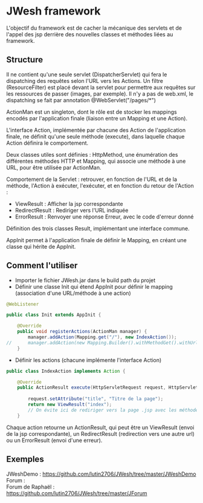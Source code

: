 # JWesh framework

L'objectif du framework est de cacher la mécanique des servlets et de l'appel des jsp derrière des nouvelles classes et méthodes liées au framework.  

## Structure
  
Il ne contient qu'une seule servlet (DispatcherServlet) qui fera le dispatching des requêtes selon l'URL vers les Actions.  Un filtre (ResourceFilter) est placé devant la servlet pour permettre aux requêtes sur les ressources de passer (images, par exemple).  Il n'y a pas de web.xml, le dispatching se fait par annotation @WebServlet("/pages/*")
  
ActionMan est un singleton, dont le rôle est de stocker les mappings encodés par l'application finale (liaison entre un Mapping et une Action).  
  
L'interface Action, implémentée par chacune des Action de l'application finale, ne définit qu'une seule méthode (execute), dans laquelle chaque Action définira le comportement.

Deux classes utiles sont définies : HttpMethod, une énumération des différentes méthodes HTTP et Mapping, qui associe une méthode à une URL, pour être utilisée par ActionMan.

Comportement de la Servlet : retrouver, en fonction de l'URL et de la méthode, l'Action à exécuter, l'exécuter, et en fonction du retour de l'Action :
* ViewResult : Afficher la jsp correspondante
* RedirectResult : Rediriger vers l'URL indiquée
* ErrorResult : Renvoyer une réponse Erreur, avec le code d'erreur donné

Définition des trois classes Result, implémentant une interface commune.

AppInit permet à l'application finale de définir le Mapping, en créant une classe qui hérite de AppInit.
  
## Comment l'utiliser
* Importer le fichier JWesh.jar dans le build path du projet
* Définir une classe Init qui étend AppInit pour définir le mapping (association d'une URL/méthode à une action)

```java
@WebListener

public class Init extends AppInit {

	@Override
	public void registerActions(ActionMan manager) {
		manager.addAction(Mapping.get("/"), new IndexAction());
//		manager.addAction(new Mapping.Builder().withMethodGet().withUrl("/").build(), new IndexAction());
	}
```
* Définir les actions (chacune implémente l'interface Action)
```java
public class IndexAction implements Action {

	@Override
	public ActionResult execute(HttpServletRequest request, HttpServletResponse response) throws IOException {
		
		request.setAttribute("title", "Titre de la page");
		return new ViewResult("index");
		// On évite ici de rediriger vers la page .jsp avec les méthodes forward, etc
	}
```
   Chaque action retourne un ActionResult, qui peut être un ViewResult (envoi de la jsp correspondante), un RedirectResult (redirection vers une autre url) ou un ErrorResult (envoi d'une erreur).

## Exemples
JWeshDemo : https://github.com/lutin2706/JWesh/tree/master/JWeshDemo  
Forum :   
Forum de Raphaël : https://github.com/lutin2706/JWesh/tree/master/JForum

